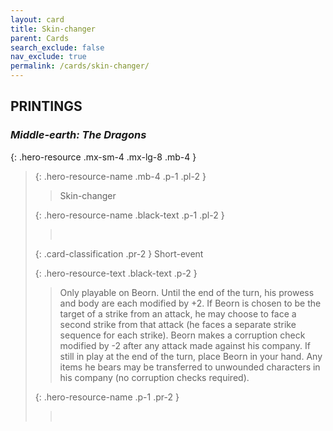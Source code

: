 ```yaml
---
layout: card
title: Skin-changer
parent: Cards
search_exclude: false
nav_exclude: true
permalink: /cards/skin-changer/
---
```


## PRINTINGS


### _Middle-earth: The Dragons_

{: .hero-resource .mx-sm-4 .mx-lg-8 .mb-4 }
> {: .hero-resource-name .mb-4 .p-1 .pl-2 }
> > <div class="card-mp"></div>
> > <div class="card-name">Skin-changer</div>
>
> {: .hero-resource-name .black-text .p-1 .pl-2 }
> > &nbsp;
>
> {: .card-classification .pr-2 }
> Short-event
>
> {: .hero-resource-text .black-text .p-2 }
> > Only playable on Beorn. Until the end of the turn, his prowess and body are each modified by +2. If Beorn is chosen to be the target of a strike from an attack, he may choose to face a second strike from that attack (he faces a separate strike sequence for each strike). Beorn makes a corruption check modified by -2 after any attack made against his company. If still in play at the end of the turn, place Beorn in your hand. Any items he bears may be transferred to unwounded characters in his company (no corruption checks required). 
> 
> {: .hero-resource-name .p-1 .pr-2 }
> > <div class="card-shield"></div>
> > <div class="card-corruption">&nbsp;</div>
